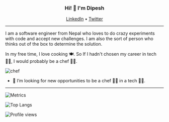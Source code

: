 <!--
**dipbazz/dipbazz** is a ✨ _special_ ✨ repository because its `README.md` (this file) appears on your GitHub profile.

Here are some ideas to get you started:

- 🔭 I’m currently working on ...
- 🌱 I’m currently learning ...
- 👯 I’m looking to collaborate on ...
- 🤔 I’m looking for help with ...
- 💬 Ask me about ...
- 📫 How to reach me: ...
- 😄 Pronouns: ...
- ⚡ Fun fact: ...
-->

<h3 align="center"> Hi! 👋 I'm Dipesh</h3>

<p align="center">
  <a href="https://www.linkedin.com/in/dipbazz/">LinkedIn</a> •
  <a href="https://twitter.com/dipbazz">Twitter</a>
</p>

---

I am a software engineer from Nepal who loves to do crazy experiments with code and accept new challenges. I am also the sort of person who thinks out of the box to determine the solution.

In my free time, I love cooking 🍽️. So If I hadn't chosen my career in tech 👨‍💻, I would probably be a chef 👨‍🍳.

![chef](https://media.giphy.com/media/ZeRYb8bhr6NbO6lac0/giphy-downsized.gif)

- 🤔 I’m looking for new opportunities to be a chef 👨‍🍳 in a tech 👨‍💻.

---
![Metrics](https://metrics.lecoq.io/dipbazz?template=classic&base.community=0&lines=1&pagespeed=1&pagespeed.url=dipbazz.me&pagespeed.detailed=false&pagespeed.screenshot=false&config.timezone=Asia%2FKatmandu&config.padding=10%25%2C%2013%25)

<img src="https://github-readme-stats.vercel.app/api/top-langs/?username=dipbazz&layout=compact&theme=gotham" alt="Top Langs"/>  

![Profile views](https://gpvc.arturio.dev/dipbazz) 
